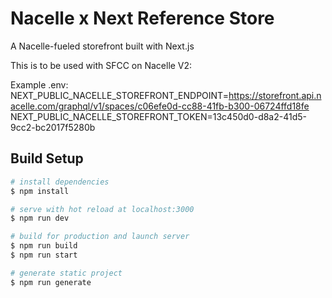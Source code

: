 # Nacelle x Next Reference Store

A Nacelle-fueled storefront built with Next.js

This is to be used with SFCC on Nacelle V2:

Example .env:
NEXT_PUBLIC_NACELLE_STOREFRONT_ENDPOINT=https://storefront.api.nacelle.com/graphql/v1/spaces/c06efe0d-cc88-41fb-b300-06724ffd18fe
NEXT_PUBLIC_NACELLE_STOREFRONT_TOKEN=13c450d0-d8a2-41d5-9cc2-bc2017f5280b

## Build Setup

```bash
# install dependencies
$ npm install

# serve with hot reload at localhost:3000
$ npm run dev

# build for production and launch server
$ npm run build
$ npm run start

# generate static project
$ npm run generate
```